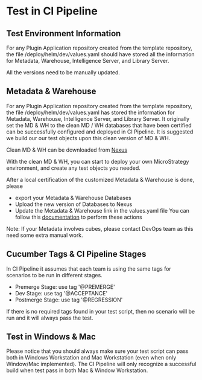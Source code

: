 # Test in CI Pipeline

## Test Environment Information
For any Plugin Application repository created from the template repository, the file /deploy/helm/dev/values.yaml should have stored all the information for Metadata, Warehouse, Intelligence Server, and Library Server.

All the versions need to be manually updated.

## Metadata & Warehouse
For any Plugin Application repository created from the template repository, the file /deploy/helm/dev/values.yaml has stored the information for Metadata, Warehouse, Intelligence Server, and Library Server. It originally set the MD & WH to the clean MD / WH databases that have been certified can be successfully configured and deployed in CI Pipeline. It is suggested we build our our test objects upon this clean version of MD & WH.

Clean MD & WH can be downloaded from [Nexus](http://nexus.internal.microstrategy.com:8081/#browse/browse:DBBackup:com%2Fmicrostrategy%2Fdbbackup%2Fmysql80%2Fworkstation-plugin)

With the clean MD & WH, you can start to deploy your own MicroStrategy environment, and create any test objects you needed.

After a local certification of the customized Metadata & Warehouse is done, please
- export your Metadata & Warehouse Databases
- Upload the new version of Databases to Nexus
- Update the Metadata & Warehouse link in the values.yaml file
You can follow this [documentation](https://microstrategy.atlassian.net/wiki/spaces/TTWF/pages/818909191/Test+Environment) to perform these actions

Note: If your Metadata involves cubes, please contact DevOps team as this need some extra manual work.

## Cucumber Tags & CI Pipeline Stages
In CI Pipeline it assumes that each team is using the same tags for scenarios to be run in different stages.
- Premerge Stage: use tag '@PREMERGE'
- Dev Stage: use tag '@ACCEPTANCE'
- Postmerge Stage: use tag '@REGRESSION'

If there is no required tags found in your test script, then no scenario will be run and it will always pass the test.

## Test in Windows & Mac
Please notice that you should always make sure your test script can pass both in Windows Workstation and Mac Workstation (even when only Window/Mac implemented). The CI Pipeline will only recognize a successful build when test pass in both Mac & Window Workstation.







